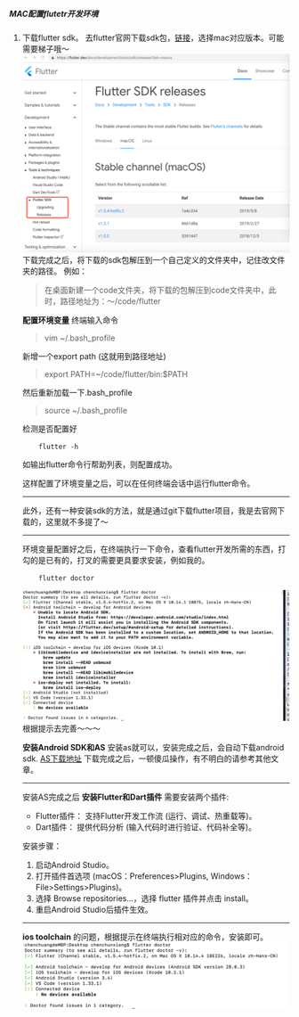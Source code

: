 ##### MAC配置flutetr开发环境

1. 下载flutter sdk。
    去flutter官网下载sdk包，[链接](https://flutter.dev/docs/development/tools/sdk/releases?tab=macos)，选择mac对应版本。可能需要梯子哦～
    ![flutter_1.png](../images/flutter_1.png)
    <br>
    下载完成之后，将下载的sdk包解压到一个自己定义的文件夹中，记住改文件夹的路径。
    例如：
    > 在桌面新建一个code文件夹，将下载的包解压到code文件夹中，此时，路径地址为：～/code/flutter

    **配置环境变量**
    终端输入命令
    > vim ~/.bash_profile

    新增一个export path (这就用到路径地址)
    > export PATH=~/code/flutter/bin:$PATH

    然后重新加载一下.bash_profile
    > source ~/.bash_profile

    检测是否配置好
    ``` 
        flutter -h
    ```
    如输出flutter命令行帮助列表，则配置成功。

    这样配置了环境变量之后，可以在任何终端会话中运行flutter命令。
    -- --
    此外，还有一种安装sdk的方法，就是通过git下载flutter项目，我是去官网下载的，这里就不多提了～

    -- --
    环境变量配置好之后，在终端执行一下命令，查看flutter开发所需的东西，打勾的是已有的，打叉的需要更具要求安装，例如我的。
    ```
        flutter doctor 
    ```
    ![flutter_2.png](../images/flutter_2.png)
    根据提示去完善～～～

    **安装Android SDK和AS**
    安装as就可以，安装完成之后，会自动下载android sdk.
    [AS下载地址](https://developer.android.com/studio?hl=zh_cn)
    下载完成之后，一顿傻瓜操作，有不明白的请参考其他文章。
    -- --
    安装AS完成之后
    **安装Flutter和Dart插件**
    需要安装两个插件:

    * Flutter插件： 支持Flutter开发工作流 (运行、调试、热重载等)。
    * Dart插件： 提供代码分析 (输入代码时进行验证、代码补全等)。
    
    安装步骤：

    1. 启动Android Studio。
    2. 打开插件首选项 (macOS：Preferences>Plugins, Windows：File>Settings>Plugins)。
    3. 选择 Browse repositories…，选择 flutter 插件并点击 install。
    4. 重启Android Studio后插件生效。

    ----
    **ios toolchain** 的问题，根据提示在终端执行相对应的命令，安装即可。
    ![flutter_3.png](../images/flutter_3.png)